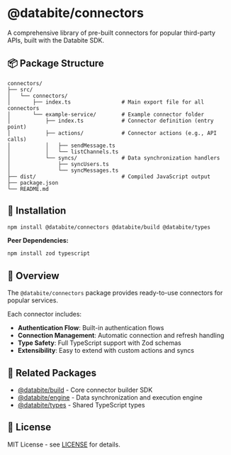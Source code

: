 # @databite/connectors

A comprehensive library of pre-built connectors for popular third-party APIs, built with the Databite SDK.

## 📦 Package Structure

```
connectors/
├── src/
│   └── connectors/
│       ├── index.ts                # Main export file for all connectors
│       └── example-service/        # Example connector folder
│           ├── index.ts            # Connector definition (entry point)
│           ├── actions/            # Connector actions (e.g., API calls)
│           │   ├── sendMessage.ts
│           │   └── listChannels.ts
│           └── syncs/              # Data synchronization handlers
│               ├── syncUsers.ts
│               └── syncMessages.ts
├── dist/                           # Compiled JavaScript output
├── package.json
└── README.md
```

## 🚀 Installation

```bash
npm install @databite/connectors @databite/build @databite/types
```

**Peer Dependencies:**

```bash
npm install zod typescript
```

## 🎯 Overview

The `@databite/connectors` package provides ready-to-use connectors for popular services.

Each connector includes:

- **Authentication Flow**: Built-in authentication flows
- **Connection Management**: Automatic connection and refresh handling
- **Type Safety**: Full TypeScript support with Zod schemas
- **Extensibility**: Easy to extend with custom actions and syncs

## 🔗 Related Packages

- [@databite/build](./packages/build/) - Core connector builder SDK
- [@databite/engine](./packages/engine/) - Data synchronization and execution engine
- [@databite/types](./packages/types/) - Shared TypeScript types

## 📄 License

MIT License - see [LICENSE](../../LICENSE) for details.
